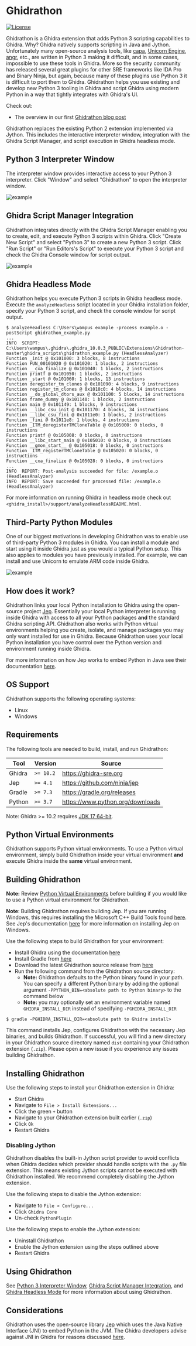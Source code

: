 # Ghidrathon

[![License](https://img.shields.io/badge/license-Apache--2.0-green.svg)](LICENSE.txt)

Ghidrathon is a Ghidra extension that adds Python 3 scripting capabilities to Ghidra. Why? Ghidra natively supports scripting in Java and Jython. Unfortunately many open-source analysis tools, like [capa](https://github.com/mandiant/capa), [Unicorn Engine](https://github.com/unicorn-engine/unicorn), [angr](https://github.com/angr/angr), etc., are written in Python 3 making it difficult, and in some cases, impossible to use these tools in Ghidra. More so the security community has released several great plugins for other SRE frameworks like IDA Pro and Binary Ninja, but again, because many of these plugins use Python 3 it is difficult to port them to Ghidra. Ghidrathon helps you use existing and develop new Python 3 tooling in Ghidra and script Ghidra using modern Python in a way that tightly integrates with Ghidra's UI.

Check out:

- The overview in our first [Ghidrathon blog post](https://www.mandiant.com/resources/blog/ghidrathon-snaking-ghidra-python-3-scripting)

Ghidrathon replaces the existing Python 2 extension implemented via Jython. This includes the interactive interpreter window, integration with the Ghidra Script Manager, and script execution in Ghidra headless mode. 

## Python 3 Interpreter Window

The interpreter window provides interactive access to your Python 3 interpreter. Click "Window" and select "Ghidrathon" to open the interpreter window.

![example](./data/ghidrathon_interp.png)

## Ghidra Script Manager Integration

Ghidrathon integrates directly with the Ghidra Script Manager enabling you to create, edit, and execute Python 3 scripts within Ghidra. Click "Create New Script" and select "Python 3" to create a new Python 3 script. Click "Run Script" or "Run Editors's Script" to execute your Python 3 script and check the Ghidra Console window for script output.

![example](./data/ghidrathon_script.png)

## Ghidra Headless Mode

Ghidrathon helps you execute Python 3 scripts in Ghidra headless mode. Execute the `analyzeHeadless` script located in your Ghidra installation folder, specify your Python 3 script, and check the console window for script output.

```
$ analyzeHeadless C:\Users\wampus example -process example.o -postScript ghidrathon_example.py
...
INFO  SCRIPT: C:\Users\wampus\.ghidra\.ghidra_10.0.3_PUBLIC\Extensions\Ghidrathon-master\ghidra_scripts\ghidrathon_example.py (HeadlessAnalyzer)
Function _init @ 0x101000: 3 blocks, 8 instructions
Function FUN_00101020 @ 0x101020: 1 blocks, 2 instructions
Function __cxa_finalize @ 0x101040: 1 blocks, 2 instructions
Function printf @ 0x101050: 1 blocks, 2 instructions
Function _start @ 0x101060: 1 blocks, 13 instructions
Function deregister_tm_clones @ 0x101090: 4 blocks, 9 instructions
Function register_tm_clones @ 0x1010c0: 4 blocks, 14 instructions
Function __do_global_dtors_aux @ 0x101100: 5 blocks, 14 instructions
Function frame_dummy @ 0x101140: 1 blocks, 2 instructions
Function main @ 0x101149: 1 blocks, 9 instructions
Function __libc_csu_init @ 0x101170: 4 blocks, 34 instructions
Function __libc_csu_fini @ 0x1011e0: 1 blocks, 2 instructions
Function _fini @ 0x1011e8: 1 blocks, 4 instructions
Function _ITM_deregisterTMCloneTable @ 0x105000: 0 blocks, 0 instructions
Function printf @ 0x105008: 0 blocks, 0 instructions
Function __libc_start_main @ 0x105010: 0 blocks, 0 instructions
Function __gmon_start__ @ 0x105018: 0 blocks, 0 instructions
Function _ITM_registerTMCloneTable @ 0x105020: 0 blocks, 0 instructions
Function __cxa_finalize @ 0x105028: 0 blocks, 0 instructions
...
INFO  REPORT: Post-analysis succeeded for file: /example.o (HeadlessAnalyzer)
INFO  REPORT: Save succeeded for processed file: /example.o (HeadlessAnalyzer)
```

For more information on running Ghidra in headless mode check out `<ghidra_install>/support/analyzeHeadlessREADME.html`.

## Third-Party Python Modules

One of our biggest motivations in developing Ghidrathon was to enable use of third-party Python 3 modules in Ghidra. You can install a module and start using it inside Ghidra just as you would a typical Python setup. This also applies to modules you have previously installed. For example, we can install and use Unicorn to emulate ARM code inside Ghidra.

![example](./data/ghidrathon_unicorn.png)

## How does it work?

Ghidrathon links your local Python installation to Ghidra using the open-source project [Jep](https://github.com/ninia/jep). Essentially your local Python interpreter is running inside Ghidra with access to all your Python packages **and** the standard Ghidra scripting API. Ghidrathon also works with Python virtual environments helping you create, isolate, and manage packages you may only want installed for use in Ghidra. Because Ghidrathon uses your local Python installation you have control over the Python version and environment running inside Ghidra.

For more information on how Jep works to embed Python in Java see their documentation [here](https://github.com/ninia/jep/wiki/How-Jep-Works).

## OS Support

Ghidrathon supports the following operating systems:

* Linux
* Windows

## Requirements

The following tools are needed to build, install, and run Ghidrathon:

Tool | Version |Source |
|---|---|---|
| Ghidra | `>= 10.2` | https://ghidra-sre.org |
| Jep | `>= 4.1` | https://github.com/ninia/jep |
| Gradle | `>= 7.3` | https://gradle.org/releases |
| Python | `>= 3.7` | https://www.python.org/downloads |

Note: Ghidra >= 10.2 requires [JDK 17 64-bit](https://adoptium.net/temurin/releases/).

## Python Virtual Environments

Ghidrathon supports Python virtual environments. To use a Python virtual environment, simply build Ghidrathon inside your virtual environment **and** execute Ghidra inside the **same** virtual environment.

## Building Ghidrathon

**Note:** Review [Python Virtual Environments](#python-virtual-environments) before building if you would like to use a Python virtual environment for Ghidrathon.

**Note**: Building Ghidrathon requires building Jep. If you are running Windows, this requires installing the Microsoft C++ Build Tools found [here](https://visualstudio.microsoft.com/visual-cpp-build-tools/). See Jep's documentation [here](https://github.com/ninia/jep/wiki/Windows) for more information on installing Jep on Windows.

Use the following steps to build Ghidrathon for your environment:

* Install Ghidra using the documentation [here](https://htmlpreview.github.io/?https://github.com/NationalSecurityAgency/ghidra/blob/stable/GhidraDocs/InstallationGuide.html#InstallationNotes)
* Install Gradle from [here](https://gradle.org/releases)
* Download the latest Ghidrathon source release from [here](https://github.com/mandiant/Ghidrathon/releases)
* Run the following command from the Ghidrathon source directory:
    * **Note:** Ghidrathon defaults to the Python binary found in your path. You can specify a different Python binary by adding the optional argument `-PPYTHON_BIN=<absolute path to Python binary>` to the command below
    * **Note:** you may optionally set an environment variable named `GHIDRA_INSTALL_DIR` instead of specifying `-PGHIDRA_INSTALL_DIR`

```
$ gradle -PGHIDRA_INSTALL_DIR=<absolute path to Ghidra install>
```

This command installs Jep, configures Ghidrathon with the necessary Jep binaries, and builds Ghidrathon. If successful, you will find a new directory in your Ghidrathon source directory named `dist` containing your Ghidrathon extension (`.zip`). Please open a new issue if you experience any issues building Ghidrathon.

## Installing Ghidrathon

Use the following steps to install your Ghidrathon extension in Ghidra:

* Start Ghidra
* Navigate to `File > Install Extensions...`
* Click the green `+` button
* Navigate to your Ghidrathon extension built earlier (`.zip`)
* Click `Ok`
* Restart Ghidra

### Disabling Jython

Ghidrathon disables the built-in Jython script provider to avoid conflicts when Ghidra decides which provider should handle scripts with the `.py` file extension. This means existing Jython scripts cannot be executed with Ghidrathon installed. We recommend completely disabling the Jython extension.

Use the following steps to disable the Jython extension:

* Navigate to `File > Configure...`
* Click `Ghidra Core`
* Un-check `PythonPlugin`

Use the following steps to enable the Jython extension:

* Uninstall Ghidrathon
* Enable the Jython extension using the steps outlined above
* Restart Ghidra

## Using Ghidrathon

See [Python 3 Interpreter Window](#python-3-interpreter-window), [Ghidra Script Manager Integration](#ghidra-script-manager-integration), and [Ghidra Headless Mode](#ghidra-headless-mode) for more information about using Ghidrathon.

## Considerations

Ghidrathon uses the open-source library [Jep](https://github.com/ninia/jep) which uses the Java Native Interface (JNI) to embed Python in the JVM. The Ghidra developers advise against JNI in Ghidra for reasons discussed [here](https://github.com/NationalSecurityAgency/ghidra/issues/175).
